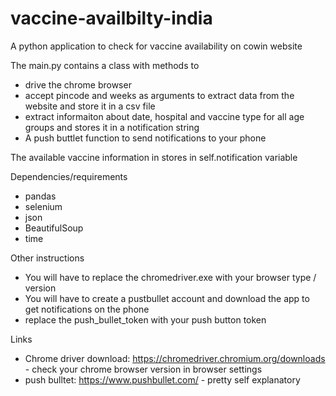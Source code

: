 # vaccine-availbilty-india
A python application to check for vaccine availability on cowin website

The main.py contains a class with methods to 
  + drive the chrome browser
  + accept pincode and weeks as arguments to extract data from the website and store it in a csv file
  + extract informaiton about date, hospital and vaccine type for all age groups and stores it in a notification string
  + A push buttlet function to send notifications to your phone

The available vaccine information in stores in self.notification variable

Dependencies/requirements
  + pandas
  + selenium
  + json
  + BeautifulSoup
  + time

Other instructions
  + You will have to replace the chromedriver.exe with your browser type / version
  + You will have to create a pustbullet account and download the app to get notifications on the phone
  + replace the push_bullet_token with your push button token


Links
  + Chrome driver download: https://chromedriver.chromium.org/downloads - check your chrome browser version in browser settings
  + push bulltet: https://www.pushbullet.com/ - pretty self explanatory


